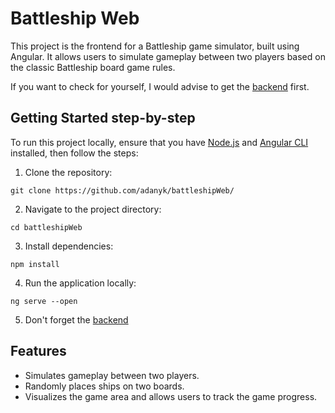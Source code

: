 # Battleship Web
This project is the frontend for a Battleship game simulator, built using Angular. It allows users to simulate gameplay between two players based on the classic Battleship board game rules.

If you want to check for yourself, I would advise to get the [backend](https://github.com/adanyk/battleshipApi) first.

## Getting Started step-by-step
To run this project locally, ensure that you have [Node.js](https://nodejs.org/) and [Angular CLI](https://cli.angular.io/) installed, then follow the steps:
1. Clone the repository:
```
git clone https://github.com/adanyk/battleshipWeb/
```
2. Navigate to the project directory:
```
cd battleshipWeb
```
3.  Install dependencies:
```
npm install
```
4. Run the application locally:
```
ng serve --open
```
5. Don't forget the [backend](https://github.com/adanyk/battleshipApi)

## Features
* Simulates gameplay between two players.
* Randomly places ships on two boards.
* Visualizes the game area and allows users to track the game progress.
